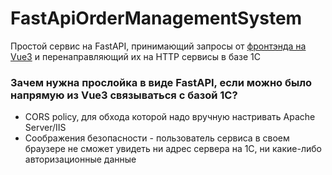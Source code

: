 # FastApiOrderManagementSystem
<p> Простой сервис на FastAPI, принимающий запросы от <a href="https://github.com/HythlodaeusKonstantin/ordermanagementsystem">фронтэнда на Vue3</a> и перенаправляющий их на HTTP сервисы в базе 1С </p>

### Зачем нужна прослойка в виде FastAPI, если можно было напрямую из Vue3 связываться c базой 1С?
* CORS policy, для обхода которой надо вручную настривать Apache Server/IIS
* Соображения безопасности - пользователь сервиса в своем браузере не сможет увидеть ни адрес сервера на 1С, ни какие-либо авторизационные данные
